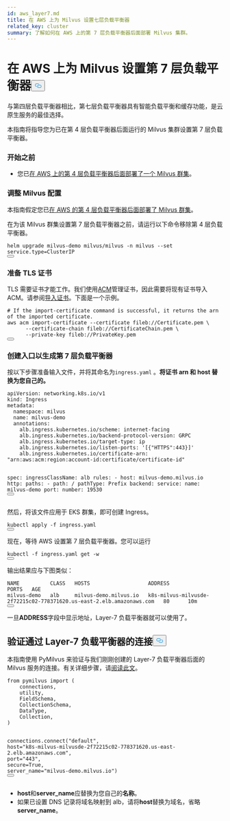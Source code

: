 ```yaml
---
id: aws_layer7.md
title: 在 AWS 上为 Milvus 设置七层负载平衡器
related_key: cluster
summary: 了解如何在 AWS 上的第 7 层负载平衡器后面部署 Milvus 集群。
---
```

<h1 id="Set-up-a-Layer-7-Load-Balancer-for-Milvus-on-AWS" class="common-anchor-header">在 AWS 上为 Milvus 设置第 7 层负载平衡器<button data-href="#Set-up-a-Layer-7-Load-Balancer-for-Milvus-on-AWS" class="anchor-icon" translate="no">
      <svg translate="no"
        aria-hidden="true"
        focusable="false"
        height="20"
        version="1.1"
        viewBox="0 0 16 16"
        width="16"
      >
        <path
          fill="#0092E4"
          fill-rule="evenodd"
          d="M4 9h1v1H4c-1.5 0-3-1.69-3-3.5S2.55 3 4 3h4c1.45 0 3 1.69 3 3.5 0 1.41-.91 2.72-2 3.25V8.59c.58-.45 1-1.27 1-2.09C10 5.22 8.98 4 8 4H4c-.98 0-2 1.22-2 2.5S3 9 4 9zm9-3h-1v1h1c1 0 2 1.22 2 2.5S13.98 12 13 12H9c-.98 0-2-1.22-2-2.5 0-.83.42-1.64 1-2.09V6.25c-1.09.53-2 1.84-2 3.25C6 11.31 7.55 13 9 13h4c1.45 0 3-1.69 3-3.5S14.5 6 13 6z"
        ></path>
      </svg>
    </button></h1><p>与第四层负载平衡器相比，第七层负载平衡器具有智能负载平衡和缓存功能，是云原生服务的最佳选择。</p>
<p>本指南将指导您为已在第 4 层负载平衡器后面运行的 Milvus 集群设置第 7 层负载平衡器。</p>
<h3 id="Before-your-start" class="common-anchor-header">开始之前</h3><ul>
<li>您已<a href="/docs/zh/eks.md">在 AWS 上的第 4 层负载平衡器后面部署了一个 Milvus 群集</a>。</li>
</ul>
<h3 id="Tweak-Milvus-configurations" class="common-anchor-header">调整 Milvus 配置</h3><p>本指南假定您已<a href="/docs/zh/eks.md">在 AWS 的第 4 层负载平衡器后面部署了 Milvus 群集</a>。</p>
<p>在为该 Milvus 群集设置第 7 层负载平衡器之前，请运行以下命令移除第 4 层负载平衡器。</p>
<pre><code translate="no" class="language-bash">helm upgrade milvus-demo milvus/milvus -n milvus --<span class="hljs-built_in">set</span> service.<span class="hljs-built_in">type</span>=ClusterIP
<button class="copy-code-btn"></button></code></pre>
<h3 id="Prepare-TLS-certificates" class="common-anchor-header">准备 TLS 证书</h3><p>TLS 需要证书才能工作。我们使用<a href="https://docs.aws.amazon.com/acm/latest/userguide/acm-overview.html">ACM</a>管理证书，因此需要将现有证书导入 ACM。请参阅<a href="https://docs.aws.amazon.com/acm/latest/userguide/import-certificate-api-cli.html#import-certificate-api">导入证书</a>。下面是一个示例。</p>
<pre><code translate="no" class="language-bash"># If the <span class="hljs-keyword">import</span>-certificate command is successful, it returns the arn of the imported certificate.
aws acm <span class="hljs-keyword">import</span>-certificate --certificate fileb:<span class="hljs-comment">//Certificate.pem \</span>
      --certificate-chain fileb:<span class="hljs-comment">//CertificateChain.pem \</span>
      --private-key fileb:<span class="hljs-comment">//PrivateKey.pem  </span>
<button class="copy-code-btn"></button></code></pre>
<h3 id="Create-an-Ingress-to-generate-a-Layer-7-Load-Balancer" class="common-anchor-header">创建入口以生成第 7 层负载平衡器</h3><p>按以下步骤准备输入文件，并将其命名为<code translate="no">ingress.yaml</code> 。<strong>将证书 arn 和 host 替换为您自己的。</strong></p>
<pre><code translate="no" class="language-yaml">apiVersion: networking.k8s.io/v1
kind: Ingress
metadata:
  namespace: milvus
  name: milvus-demo
  annotations:
    alb.ingress.kubernetes.io/scheme: internet-facing
    alb.ingress.kubernetes.io/backend-protocol-version: GRPC
    alb.ingress.kubernetes.io/target-type: ip
    alb.ingress.kubernetes.io/listen-ports: <span class="hljs-string">&#x27;[{&quot;HTTPS&quot;:443}]&#x27;</span>
    alb.ingress.kubernetes.io/certificate-arn: <span class="hljs-string">&quot;arn:aws:acm:region:account-id:certificate/certificate-id&quot;</span>

spec:
  ingressClassName: alb
  rules:
    - host: milvus-demo.milvus.io
      http:
        paths:
        - path: /
          pathType: Prefix
          backend:
            service:
              name: milvus-demo
              port:
                number: 19530
<button class="copy-code-btn"></button></code></pre>
<p>然后，将该文件应用于 EKS 群集，即可创建 Ingress。</p>
<pre><code translate="no" class="language-bash">kubectl apply -f ingress.yaml
<button class="copy-code-btn"></button></code></pre>
<p>现在，等待 AWS 设置第 7 层负载平衡器。您可以运行</p>
<pre><code translate="no" class="language-bash">kubectl -f ingress.yaml <span class="hljs-keyword">get</span> -w
<button class="copy-code-btn"></button></code></pre>
<p>输出结果应与下图类似：</p>
<pre><code translate="no" class="language-shell">NAME          CLASS   HOSTS                   ADDRESS                                                                PORTS   AGE
milvus-demo   alb     milvus-demo.milvus.io   k8s-milvus-milvusde-2f72215c02-778371620.us-east-2.elb.amazonaws.com   80      10m
<button class="copy-code-btn"></button></code></pre>
<p>一旦<strong>ADDRESS</strong>字段中显示地址，Layer-7 负载平衡器就可以使用了。</p>
<h2 id="Verify-the-connection-through-the-Layer-7-load-balancer" class="common-anchor-header">验证通过 Layer-7 负载平衡器的连接<button data-href="#Verify-the-connection-through-the-Layer-7-load-balancer" class="anchor-icon" translate="no">
      <svg translate="no"
        aria-hidden="true"
        focusable="false"
        height="20"
        version="1.1"
        viewBox="0 0 16 16"
        width="16"
      >
        <path
          fill="#0092E4"
          fill-rule="evenodd"
          d="M4 9h1v1H4c-1.5 0-3-1.69-3-3.5S2.55 3 4 3h4c1.45 0 3 1.69 3 3.5 0 1.41-.91 2.72-2 3.25V8.59c.58-.45 1-1.27 1-2.09C10 5.22 8.98 4 8 4H4c-.98 0-2 1.22-2 2.5S3 9 4 9zm9-3h-1v1h1c1 0 2 1.22 2 2.5S13.98 12 13 12H9c-.98 0-2-1.22-2-2.5 0-.83.42-1.64 1-2.09V6.25c-1.09.53-2 1.84-2 3.25C6 11.31 7.55 13 9 13h4c1.45 0 3-1.69 3-3.5S14.5 6 13 6z"
        ></path>
      </svg>
    </button></h2><p>本指南使用 PyMilvus 来验证与我们刚刚创建的 Layer-7 负载平衡器后面的 Milvus 服务的连接。有关详细步骤，请<a href="https://milvus.io/docs/v2.3.x/example_code.md">阅读此文</a>。</p>
<pre><code translate="no" class="language-python"><span class="hljs-keyword">from</span> pymilvus <span class="hljs-keyword">import</span> (
    connections,
    utility,
    FieldSchema,
    CollectionSchema,
    DataType,
    Collection,
)

connections.connect(<span class="hljs-string">&quot;default&quot;</span>, host=<span class="hljs-string">&quot;k8s-milvus-milvusde-2f72215c02-778371620.us-east-2.elb.amazonaws.com&quot;</span>, port=<span class="hljs-string">&quot;443&quot;</span>, secure=<span class="hljs-literal">True</span>, server_name=<span class="hljs-string">&quot;milvus-demo.milvus.io&quot;</span>)
<button class="copy-code-btn"></button></code></pre>
<div class="alert note">
<ul>
<li><strong>host</strong>和<strong>server_name</strong>应替换为您自己的<strong>名称</strong>。</li>
<li>如果已设置 DNS 记录将域名映射到 alb，请将<strong>host</strong>替换为域名，省略<strong>server_name</strong>。</li>
</ul>
</div>
